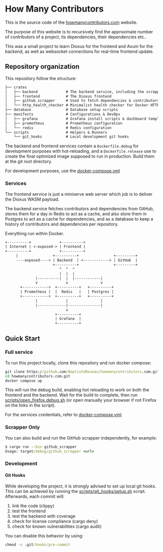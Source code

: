 # How Many Contributors

This is the source code of the [howmanycontributors.com](howmanycontributors.com) website.

The purpose of this website is to recursively find the approximate number of contributors of a project, its dependencies, their dependencies etc..

This was a small project to learn Dioxus for the frontend and Axum for the backend, as well as websocket connections for real-time frontend update.

## Repository organization

This repository follow the structure:

```txt
├── crates
│   ├── backend             # The backend service, including the scrapper, DB and cache
│   ├── frontend            # The Dioxus frontend
│   ├── github_scrapper     # Used to fetch dependencies & contributors, can be run as a standalone.
│   └── http_health_checker # Minimalist health checker for Docker HTTP services
├── database                # Database setup scripts
├── manifests               # Configurations & DevOps
│   ├── grafana             # Grafana install scripts & dashboard templates
│   ├── prometheus          # Prometheus configuration
│   └── redis               # Redis configuration
└── scripts                 # Helpers & Runners
    └── git_hooks           # Local development git hooks
```

The backend and frontend services contain a `Dockerfile.debug` for development purposes with hot-reloading, and a `Dockerfile.release` use to create the final optimized image supposed to run in production. Build them at the git root directory.

For development purposes, use the [docker-compose.yml](./docker-compose.yml)

### Services

The frontend service is just a miniserve web server which job is to deliver the Dioxus WASM payload.

The backend service fetches contributors and dependencies from GitHub, stores them for a day in Redis to act as a cache, and also store them in Postgres to act as a cache for dependencies, and as a database to keep a history of contributors and dependencies per repository.

Everything run within Docker.

```txt
+----------+             +----------+                 
| Internet | <-exposed-> | Frontend |                 
+----------+             +----------+                 
     |                +----------+                +---------+                 
     ----exposed----> | Backend  | <------------> | GitHub  |                 
                      +----------+                +---------+                 
                         ^  ^  ^                   
                         |  |  |                   
              |----------|  |  |------------|      
              v             v               v      
       +------------+  +----------+   +----------+ 
       | Prometheus |  |  Redis   |   | Postgres | 
       +------------+  +----------+   +----------+ 
              |             |               |      
              |-------------|---------------|      
                            v                      
                       +----------+                
                       | Grafana  |                
                       +----------+                
```

## Quick Start

### Full service

To run this project locally, clone this repository and run docker compose:

```cmd
git clone https://github.com/BaptisteRoseau/howmanycontributors.com.git
cd howmanycontributors.com.git
docker compose up
```

This will run the debug build, enabling hot reloading to work on both the frontend and the backend. Wait for the build to complete, then run [scripts/open_firefox.debug.sh](scripts/open_firefox.debug.sh) (or open manually your browser if not Firefox on the links in the script).

For the services credentials, refer to [docker-compose.yml](./docker-compose.yml).

### Scrapper Only

You can also build and run the GitHub scrapper independently, for example:

```cmd
$ cargo run --bin github_scrapper
Usage: target/debug/github_scrapper <url>
```

### Development

#### Git Hooks

While developing the project, it is strongly advised to set up local git hooks. This can be achieved by running the [scripts/git_hooks/setup.sh](scripts/git_hooks/setup.sh) script. Afterwards, each commit will:

1. link the code (clippy)
1. test the frontend
1. test the backend with coverage
1. check for license compliance (cargo deny)
1. check for known vulnerabilities (cargo audit)

You can disable this behavior by using:

```cmd
chmod -x .git/hooks/pre-commit
```
